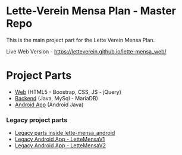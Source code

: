 # Lette-Verein Mensa Plan - Master Repo
This is the main project part for the Lette Verein Mensa Plan.

Live Web Version - https://letteverein.github.io/lette-mensa_web/

# Project Parts
 - [Web](https://github.com/LetteVerein/lette-mensa_web) (HTML5 - Boostrap, CSS, JS - jQuery)
 - [Backend](https://github.com/LetteVerein/lette-mensa_backend) (Java, MySql - MariaDB)
 - [Android App](https://github.com/LetteVerein/lette-mensa_android) (Android Java)

### Legacy project parts
- [Legacy parts inside lette-mensa_android](https://github.com/LetteVerein/lette-mensa_android/tree/master/Legacy%20Parts)
- [Legacy Android App - LetteMensaV1](https://github.com/LetteVerein/MensaAppV1)
- [Legacy Android App - LetteMensaV2](https://github.com/LetteVerein/MensaAppV2)